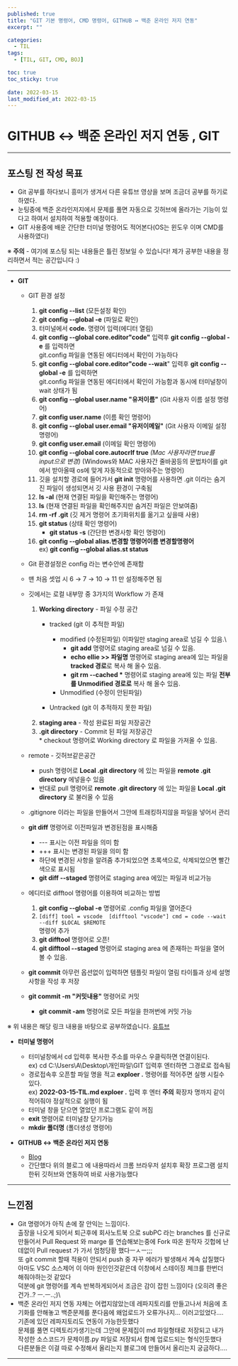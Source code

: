 ```yaml
---
published: true
title: "GIT 기본 명령어, CMD 명령어, GITHUB ↔ 백준 온라인 저지 연동"
excerpt: ""

categories:
  - TIL
tags:
  - [TIL, GIT, CMD, BOJ]

toc: true
toc_sticky: true
 
date: 2022-03-15
last_modified_at: 2022-03-15
---
```


# GITHUB ↔ 백준 온라인 저지 연동 , GIT

___
## 포스팅 전 작성 목표<br/>
* Git 공부를 하다보니 흥미가 생겨서 다른 유튜브 영상을 보며 조금더 공부를 하기로 하였다. 
* 눈팅중에 백준 온라인저지에서 문제를 풀면 자동으로 깃허브에 올라가는 기능이 있다고 하여서 설치하여 적용할 예정이다.
* GIT 사용중에 배운 간단한 터미널 명령어도 적어본다(OS는 윈도우 이며 CMD를 사용하였다) 

※ **주의** - 여기에 포스팅 되는 내용들은 틀린 정보일 수 있습니다! 제가 공부한 내용을 정리하면서 적는 공간입니다 :)

___

* **GIT**
  * GIT 환경 설정
   
    1. **git config --list** (모든설정 확인) 
    2. **git config --global -e** (파일로 확인)
    3. 터미널에서 **code.** 명령어 입력(에디터 열림)
    4. **git config --global core.editor"code"** 입력후 **git config --global -e** 를 입력하면\
       git.config 파일을 연동된 에디터에서 확인이 가능하다
    5. **git config --global core.editor"code --wait**" 입력후 **git config --global -e** 를 입력하면\
       git.config 파일을 연동된 에디터에서 확인이 가능함과 동시에 터미널창이 wait 상태가 됨
    6. **git config --global user.name "유저이름"** (Git 사용자 이름 설정 명령어)
    7. **git config user.name** (이름 확인 명령어)
    8. **git config --global user.email "유저이메일"** (Git 사용자 이메일 설정 명령어)
    9. **git config user.email** (이메일 확인 명령어) 
    10. **git config --global core.autocrlf true** *(Mac 사용자라면 true를 input으로 변경)* (Windows와 MAC 사용자간 줄바꿈등의 문법차이를 git에서 받아올때 os에 맞게 자동적으로 받아와주는 명령어) 
    11. 깃을 설치할 경로에 들어가서 **git init** 명령어를 사용하면 .git 이라는 숨겨진 파일이 생성되면서 깃 사용 환경이 구축됨
    12. **ls -al** (현재 연결된 파일을 확인해주는 명령어)
    13. **ls** (현재 연결된 파일을 확인해주지만 숨겨진 파일은 안보여줌)
    14. **rm -rf .git** (깃 제거 명령어 초기화위치를 옮기고 싶을때 사용)
    15. **git status** (상태 확인 명령어)
        * **git status -s** (간단한 변경사항 확인 명령어)   
    16. **git config --global alias.변경할 명령어이름 변경할명령어**\
        ex) **git config --global alias.st status** 

  * Git 환경설정은 config 라는 변수안에 존재함
  * 맨 처음 셋업 시 6 → 7 → 10 → 11 만 설정해주면 됨
  * 깃에서는 로컬 내부망 중 3가지의 Workflow 가 존재 
      1. **Working directory** - 파일 수정 공간
         * tracked (git 이 추적한 파일)
           * modified (수정된파일) 이파일만 staging area로 넘길 수 있음.\
             * **git add** 명령어로 staging area로 넘길 수 있음.
             * **echo ellie >> 파일명** 명령어로 staging area에 있는 파일을 **tracked 경로**로 복사 해 올수 있음.
             * **git rm --cached \*** 명령어로 staging area에 있는 파일 **전부를 Unmodified 경로로** 복사 해 올수 있음.
           * Unmodified (수정이 안된파일)


         * Untracked (git 이 추적하지 못한 파일)
      2. **staging area** - 작성 완료된 파일 저장공간
      3. **.git directory** - Commit 된 파일 저장공간\
        * checkout 명령어로 Working directory 로 파일을 가져올 수 있음.
  *  remote - 깃허브같은공간
     *  push 명령어로 **Local .git directory** 에 있는 파일을 **remote .git directory** 에넣을수 있음
     *  반대로 pull 명령어로 **remote .git directory** 에 있는 파일을 **Local .git directory** 로 불러올 수 있음
   * .gitignore 이라는 파일을 만들어서 그안에 트래킹하지않을 파일을 넣어서 관리
   * **git diff** 명령어로 이전파일과 변경된점을 표시해줌
     * \--- 표시는 이전 파일을 의미 함
     * \+++ 표시는 변경된 파일을 의미 함
     * 하단에 변경된 사항을 알려줌 추가되었으면 초록색으로, 삭제되었으면 빨간색으로 표시됨
     * **git diff --staged** 명령어로 staging area 에있는 파일과 비교가능
   * 에디터로 difftool 명령어를 이용하여 비교하는 방법
     1. **git config --global -e** 명령어로 .config 파일을 열어준다 
     2. 
        `[diff]
            tool = vscode 
        [difftool "vscode"]
            cmd = code --wait --diff $LOCAL $REMOTE`\
            명령어 추가
      3. **git difftool** 명령어로 오픈!
      4. **git difftool --staged** 명령어로 staging area 에 존재하는 파일을 열어 볼 수 있음.
   * **git commit** 아무런 옵션없이 입력하면 템플릿 파일이 열림 타이틀과 상세 설명 사항을 작성 후 저장
   * **git commit -m "커밋내용"** 명령어로 커밋
     * **git commit -am** 명령어로 모든 파일을 한꺼번에 커밋 가능 
      
※ 위 내용은 해당 링크 내용을 바탕으로 공부하였습니다. [유튜브](https://www.youtube.com/watch?v=Z9dvM7qgN9s&t=672s)

* **터미널 명령어**
    * 터미널창에서 cd 입력후 복사한 주소를 마우스 우클릭하면 연결이된다. \
    ex) cd C:\Users\A\Desktop\개인파일\GIT 입력후 엔터하면 그경로로 접속됨
    * 경로접속후 오픈할 파일 명을 적고 **exploer .** 명령어를 적어주면 실행 시킬수 있다.\
    ex) **2022-03-15-TIL.md exploer .** 입력 후 엔터 **주의** 확장자 명까지 같이 적어줘야 정살적으로 실행이 됨
    * 터미널 창을 닫으면 열었던 프로그램도 같이 꺼짐
    * **exit** 명령어로 터미널창 닫기가능
    * **mkdir 폴더명** (폴더생성 명령어)

* **GITHUB ↔ 백준 온라인 저지 연동**
  * [Blog](https://velog.io/@flaxinger/%EB%B0%B1%EC%A4%80%ED%97%88%EB%B8%8C-%EC%82%AC%EC%9A%A9-%EB%B0%A9%EB%B2%95) 
  * 간단했다 위의 블로그 에 내용따라서 크롬 브라우저 설치후 확장 프로그램 설치한뒤 깃허브와 연동하여 바로 사용가능했다

___
## 느낀점<br/>
* Git 명령어가 아직 손에 잘 안익는 느낌이다.\
 출장을 나오게 되어서 퇴근후에 회사노트북 으로 subPC 라는 branches 를 신규로 만들어서 Pull Request 와 marge 를 연습해보는중에 Fork 따온 원작자 깃헙에 난데없이 Pull request 가 가서 엄청당황 했다ㅡㅅㅡ;;; \
 또 git commit 할때 적용이 안되서 push 중 자꾸 에러가 발생해서 계속 삽질했다\
 아마도 VSC 소스제어 이 아마 원인인것같은데 이창에서 스테이징 체크를 한번더 해줘야하는것 같았다\
 덕분에 git 명령어를 계속 반복하게되어서 조금은 감이 잡힌 느낌이다 (오히려 좋은건가..? ㅡ.ㅡ..;)\
* 백준 온라인 저지 연동 자체는 어렵지않았는데 레파지토리를 만들고나서 처음에 초기화를 안해놓고 백준문제를 푼다음에 왜업로드가 오류가나지... 이러고있었다....\
 기존에 있던 레파지토리도 연동이 가능한듯했다\
문제를 풀면 디렉토리가생기는데 그안에 문제집이 md 파일형태로 저장되고 내가 작성한 소스코드가 문제이름.py 파일로 저장되서 함께 업로드되는 형식인듯했다\
다른분들은 이걸 따로 수정해서 올리는지 블로그에 만들어서 올리는지 궁금하다....

___
